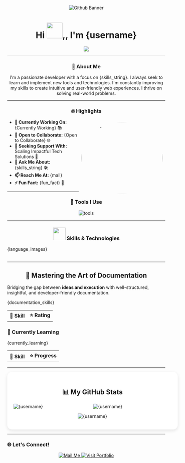 <p align="center">
  <img src="{github_banner_link}" alt="Github Banner">
</p>

<h1 align="center">Hi <img src="https://user-images.githubusercontent.com/77437944/191389342-83d871d5-81f5-4959-9aa6-c316e142f11a.gif" width="50px">,, I'm {username}</h1>
<p align="center">
  <img src="https://readme-typing-svg.demolab.com?font=Fira+Code&weight=500&size=25&duration=3000&pause=1000&color=03C0FF&center=true&width=500&lines={skills_string}">
</p>

---

<h3 align="center"> 🚀 About Me </h3>
<p align="center">
I'm a passionate developer with a focus on {skills_string}. I always seek to learn and implement new tools and technologies. I'm constantly improving my skills to create intuitive and user-friendly web experiences. I thrive on solving real-world problems.
</p>

---

<h3 align="center"> 🔥 Highlights </h3>
<div align="left">
  <img align="right" src="{image_octact}" alt="Coding" width="260" height="230" style="border-radius: 50%; margin: 8px; object-fit: cover;">
  <ul>
    <li><b>🔭 Currently Working On:</b> {Currently Working} 📚</li>
    <li><b>👯 Open to Collaborate:</b> {Open to Collaborate} 🌐</li>
    <li><b>🤝 Seeking Support With:</b> Scaling Impactful Tech Solutions 🚀</li>
    <li><b>💬 Ask Me About:</b> {skills_string} 🛠️</li>
    <li><b>📫 Reach Me At:</b> {mail}</li>
    <li><b>⚡ Fun Fact:</b> {fun_fact} 🎨</li>
  </ul>
</div>

---

<h3 align="center"> 🔧 Tools I Use </h3>
<p align="center">
  <img src="https://skillicons.dev/icons?i={tools_string}" alt="tools" />
</p>
<hr>

<h3 align="center"> 
  <img src="https://media0.giphy.com/media/vrBdyOzesMKM5Ntj0R/giphy.gif?cid=5a38a5a2pzj9k3nrm3rm52km7k6dt19kjoyahykzf71a4g2r&amp;rid=giphy.gif&amp;ct=s" style="border:0;height:40px;width:40px"/>
  Skills & Technologies 
</h3>

<table align="center">
  <tr>
    {language_images}
  </tr>
</table>

<hr>

<h2 align="center"> 🎨 Mastering the Art of Documentation </h2>

<div align="left">
  <p>Bridging the gap between <strong>ideas and execution</strong> with well-structured, insightful, and developer-friendly documentation.</p>

  <table align="center">
    <tr>
      <th>📌 Skill</th>
      <th>⭐ Rating</th>
    </tr>
    {documentation_skills}
  </table>

  <h3> 🔄 Currently Learning </h3>

  <table align="center">
    <tr>
      <th>🚀 Skill</th>
      <th>⭐ Progress</th>
    </tr>
    {currently_learning}
  </table>
</div>

<hr>

<div align="center" style="background-color: #ffffff; padding: 20px; border-radius: 15px; box-shadow: 0px 4px 12px rgba(0, 0, 0, 0.1); width: 100%; max-width: 800px;">
  
  ## 📊 My GitHub Stats

<p>
  <img align="left" src="https://github-readme-stats.vercel.app/api/top-langs?username={username}&show_icons=true&locale=en&layout=compact" alt="{username}" />
</p>

<p>
  <img align="center" src="https://github-readme-stats.vercel.app/api?username={username}&show_icons=true&locale=en" alt="{username}" />
</p>

<p>
  <img align="center" src="https://github-readme-streak-stats.herokuapp.com/?user={username}" alt="{username}" />
</p>
</div>

---

### 🌐 Let's Connect!

<p align="center">
  <div align="center">
    <a href="mailto:{mail}">
      <img src="https://img.shields.io/badge/Mail%20Me-%236A1B9A.svg?style=for-the-badge&logo=gmail&logoColor=white" alt="Mail Me" />
    </a>
    <a href="{website_link}">
      <img src="https://img.shields.io/badge/Visit%20Portfolio-%239C27B0.svg?style=for-the-badge&logo=materialize&logoColor=white" alt="Visit Portfolio" />
    </a>
  </div>
</p>
